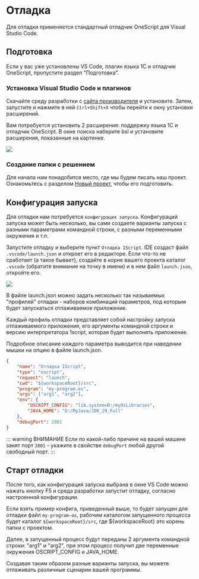 # Отладка

Для отладки применяется стандартный отладчик OneScript для Visual Studio Code.

## Подготовка

Если у вас уже установлены VS Code, плагин языка 1С и отладчик OneScript, пропустите раздел "Подготовка".

### Установка Visual Studio Code и плагинов

Скачайте среду разработки с [сайта производителя](https://code.visualstudio.com/download) и установите. Затем, запустите и нажмите в ней `Ctrl+Shift+X` чтобы перейти к окну установки расширений.

Вам потребуется установить 2 расширения: поддержку языка 1С и отладчик OneScript. В окне поиска наберите bsl и установите расширения, показанные на картинке.

![](/images/vscode-plugins.png)

### Создание папки с решением

Для начала нам понадобится место, где мы будем писать наш проект. Ознакомьтесь с разделом [Новый проект](/learn/new-project), чтобы его подготовить.

## Конфигурация запуска

Для отладки нам потребуется `конфигурация запуска`. Конфигураций запуска может быть несколько, вы сами создаете варианты запуска с разными параметрами командной строки, с разными переменными окружения и т.п.

Запустите отладку и выберите пункт `Отладка 1Script`. IDE создаст файл `.vscode/launch.json` и откроет его в редакторе. Если что-то не сработает (а такое бывает), создайте в корне вашего проекта каталог `.vscode` (обратите внимание на точку в имени) и в нем файл `launch.json`, откройте его.

![](/images/vscode-launch.png)

В файле launch.json можно задать несколько так называемых "профилей" отладки - наборов комбинаций параметров, под которым будет запускаться отлаживаемое приложение.

Каждый профиль отладки представляет собой настройку запуска отлаживаемого приложения, его аргументы командной строки и версию интерпретатора 1script, которая будет выполнять приложение.

Подробное описание каждого параметра выводится при наведении мышки на опцию в файле launch.json.

```json
{
    "name": "Отладка 1Script",
    "type": "oscript",
    "request": "launch",
    "cwd": "${workspaceRoot}/src",
    "program": "my-program.os",
    "args": ["arg1", "arg2"],
    "env": {
        "OSCRIPT_CONFIG": "lib.system=D:/myOsLibraries",
        "JAVA_HOME": "D:/MyJava/JDK_29_Full"
    },
    "debugPort": 2801
}
```

::: warning ВНИМАНИЕ
Если по какой-либо причине на вашей машине занят порт `2801` - укажите в свойстве `debugPort` любой другой свободный порт.
:::

## Старт отладки

После того, как конфигурация запуска выбрана в окне VS Code можно нажать кнопку F5 и среда разработки запустит отладку, согласно настроенной конфигурации.

Если взять пример конфига, приведенный выше, то будет запущен для отладки файл `my-program-os`, рабочим каталогом запущенного процесса будет каталог `${workspaceRoot}/src`, где ${workspaceRoot} это корень папки с проектом.

Далее, в запущенный процесс будут переданы 2 аргумента командной строки: "arg1" и "arg2", при этом процесс получит две переменные окружения OSCRIPT_CONFIG и JAVA_HOME.

Создавая таким образом разные варианты запуска, вы можете отлаживать различные сценарии вашей программы.